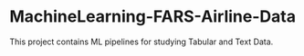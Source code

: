 # MachineLearning-FARS-Airline-Data

This project contains ML pipelines for studying Tabular and Text Data.
